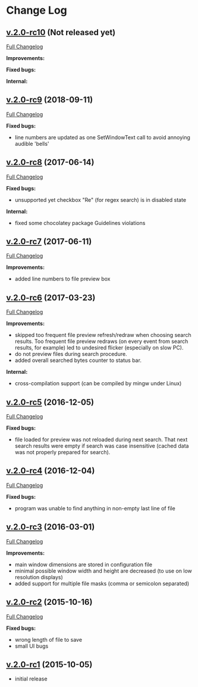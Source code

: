 # Change Log

## [v.2.0-rc10](https://github.com/goriy/sif/releases/tag/v.2.0-rc10) (Not released yet)

[Full Changelog](https://github.com/goriy/sif/compare/v.2.0-rc9...v.2.0-rc10)

**Improvements:**

**Fixed bugs:**

**Internal:**

## [v.2.0-rc9](https://github.com/goriy/sif/releases/tag/v.2.0-rc9) (2018-09-11)

[Full Changelog](https://github.com/goriy/sif/compare/v.2.0-rc8...v.2.0-rc9)

**Fixed bugs:**

* line numbers are updated as one SetWindowText call to avoid
  annoying audible 'bells'

## [v.2.0-rc8](https://github.com/goriy/sif/releases/tag/v.2.0-rc8) (2017-06-14)

[Full Changelog](https://github.com/goriy/sif/compare/v.2.0-rc7...v.2.0-rc8)

**Fixed bugs:**

* unsupported yet checkbox "Re" (for regex search) is in disabled state

**Internal:**

* fixed some chocolatey package Guidelines violations

## [v.2.0-rc7](https://github.com/goriy/sif/releases/tag/v.2.0-rc7) (2017-06-11)

[Full Changelog](https://github.com/goriy/sif/compare/v.2.0-rc6...v.2.0-rc7)

**Improvements:**

* added line numbers to file preview box


## [v.2.0-rc6](https://github.com/goriy/sif/releases/tag/v.2.0-rc6) (2017-03-23)

[Full Changelog](https://github.com/goriy/sif/compare/v.2.0-rc5...v.2.0-rc6)

**Improvements:**

* skipped too frequent file preview refresh/redraw when choosing search results.
  Too frequent file preview redraws (on every event from search results,
  for example) led to undesired flicker (especially on slow PC).
* do not preview files during search procedure.
* added overall searched bytes counter to status bar.

**Internal:**

* cross-compilation support (can be compiled by mingw under Linux)


## [v.2.0-rc5](https://github.com/goriy/sif/releases/tag/v.2.0-rc5) (2016-12-05)

[Full Changelog](https://github.com/goriy/sif/compare/v.2.0-rc4...v.2.0-rc5)

**Fixed bugs:**

* file loaded for preview was not reloaded during next search. That next search
  results were empty if search was case insensitive (cached data was not properly
  prepared for search).

## [v.2.0-rc4](https://github.com/goriy/sif/releases/tag/v.2.0-rc4) (2016-12-04)

[Full Changelog](https://github.com/goriy/sif/compare/v.2.0-rc3...v.2.0-rc4)

**Fixed bugs:**

* program was unable to find anything in non-empty last line of file

## [v.2.0-rc3](https://github.com/goriy/sif/releases/tag/v.2.0-rc3) (2016-03-01)

[Full Changelog](https://github.com/goriy/sif/compare/v.2.0-rc2...v.2.0-rc3)

**Improvements:**

* main window dimensions are stored in configuration file
* minimal possible window width and height are decreased (to use on low resolution displays)
* added support for multiple file masks (comma or semicolon separated)

## [v.2.0-rc2](https://github.com/goriy/sif/releases/tag/v.2.0-rc2) (2015-10-16)

[Full Changelog](https://github.com/goriy/sif/compare/v.2.0-rc1...v.2.0-rc2)

**Fixed bugs:**

* wrong length of file to save
* small UI bugs

## [v.2.0-rc1](https://github.com/goriy/sif/releases/tag/v.2.0-rc1) (2015-10-05)

* initial release

